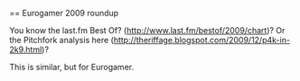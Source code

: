 == Eurogamer 2009 roundup

You know the last.fm Best Of? (http://www.last.fm/bestof/2009/chart)? Or the Pitchfork analysis here (http://theriffage.blogspot.com/2009/12/p4k-in-2k9.html)?

This is similar, but for Eurogamer. 